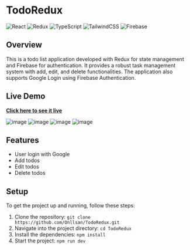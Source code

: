 # TodoRedux

![React](https://img.shields.io/badge/-React-black?style=flat&logo=react)
![Redux](https://img.shields.io/badge/-Redux-764ABC?style=flat&logo=redux)
![TypeScript](https://img.shields.io/badge/-TypeScript-007ACC?style=flat&logo=typescript)
![TailwindCSS](https://img.shields.io/badge/-TailwindCSS-38B2AC?style=flat&logo=tailwind-css)
![Firebase](https://img.shields.io/badge/-Firebase-FFCA28?style=flat&logo=firebase)

## Overview
This is a todo list application developed with Redux for state management and Firebase for authentication. It provides a robust task management system with add, edit, and delete functionalities. The application also supports Google Login using Firebase Authentication.

## Live Demo
**[Click here to see it live](https://to-do-redux-firebase.netlify.app/)**

![image](https://github.com/Onllsan/TodoRedux/assets/114822626/8bfc57e8-2cca-4f14-a72b-bc349db3bb72)
![image](https://github.com/Onllsan/TodoRedux/assets/114822626/367ceb22-cfdb-4103-97ed-ca539d22daf6)
![image](https://github.com/Onllsan/TodoRedux/assets/114822626/d1fda0f1-aa27-484c-9285-5059913236fb)
![image](https://github.com/Onllsan/TodoRedux/assets/114822626/6fa5af5d-7ff0-423b-ab84-a1377860f915)


## Features
- User login with Google
- Add todos
- Edit todos
- Delete todos

## Setup
To get the project up and running, follow these steps:

1. Clone the repository: `git clone https://github.com/Onllsan/TodoRedux.git`
2. Navigate into the project directory: `cd TodoRedux`
3. Install the dependencies: `npm install`
4. Start the project: `npm run dev`

